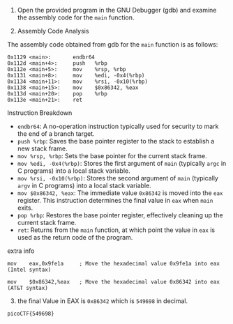 1. Open the provided program in the GNU Debugger (gdb) and examine the assembly code for the `main` function. 


2. Assembly Code Analysis

The assembly code obtained from gdb for the `main` function is as follows:

```assembly
0x1129 <main>:       endbr64 
0x112d <main+4>:     push   %rbp
0x112e <main+5>:     mov    %rsp, %rbp
0x1131 <main+8>:     mov    %edi, -0x4(%rbp)
0x1134 <main+11>:    mov    %rsi, -0x10(%rbp)
0x1138 <main+15>:    mov    $0x86342, %eax
0x113d <main+20>:    pop    %rbp
0x113e <main+21>:    ret
```

Instruction Breakdown
- `endbr64`: A no-operation instruction typically used for security to mark the end of a branch target.
- `push %rbp`: Saves the base pointer register to the stack to establish a new stack frame.
- `mov %rsp, %rbp`: Sets the base pointer for the current stack frame.
- `mov %edi, -0x4(%rbp)`: Stores the first argument of `main` (typically `argc` in C programs) into a local stack variable.
- `mov %rsi, -0x10(%rbp)`: Stores the second argument of `main` (typically `argv` in C programs) into a local stack variable.
- `mov $0x86342, %eax`: The immediate value `0x86342` is moved into the `eax` register. This instruction determines the final value in `eax` when `main` exits.
- `pop %rbp`: Restores the base pointer register, effectively cleaning up the current stack frame.
- `ret`: Returns from the `main` function, at which point the value in `eax` is used as the return code of the program.

extra info
```
mov    eax,0x9fe1a     ; Move the hexadecimal value 0x9fe1a into eax (Intel syntax)

mov    $0x86342,%eax   ; Move the hexadecimal value 0x86342 into eax (AT&T syntax)
```

3. the final Value in EAX is `0x86342` which is `549698` in decimal.

```
picoCTF{549698}
```
